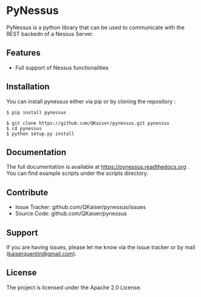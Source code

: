 # PyNessus

PyNessus is a python library that can be used to communicate with the REST backedn of a Nessus Server.

## Features

* Full support of Nessus functionalities


## Installation

You can install pynessus either via pip or by cloning the repository :

```shell
$ pip install pynessus
```

```shell
$ git clone https://github.com/QKaiser/pynessus.git pynessus
$ cd pynessus
$ python setup.py install
```

## Documentation

The full documentation is available at https://pynessus.readthedocs.org . You can find example scripts under the
scripts directory.

## Contribute

* Issue Tracker: github.com/QKaiser/pynessus/issues
* Source Code: github.com/QKaiser/pynessus

## Support

If you are having issues, please let me know via the issue tracker or by mail (kaiserquentin@gmail.com).

## License

The project is licensed under the Apache 2.0 License.